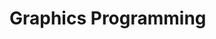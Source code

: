 # Graphics Programming
<!---->
<!--toc:start--> 
<!-- - [Graphics Programming](#graphics-programming) -->
<!--   - [Preface](#preface) -->
<!--   - [Tech Stack](#tech-stack) -->
<!--   - [Chapter 00: Building the Basics](#chapter-00-building-the-basics) -->
<!--toc:end-->
<!---->
<!-- ## Preface -->
<!---->
<!-- Hi :wave:, this is 2024  and I am in the 3rd year college.  For the last two years -->
<!-- I  have  been exploring  different  branches  of  computer science  like  graphics -->
<!-- programming, language design, linux and automation etc. Out of all those, graphics -->
<!-- programming facinated me the most as it's like learning how to become a craftsman. -->
<!-- Linux/Automation felt  like it  is all about  learning how to  use the  tools, and -->
<!-- language design... I want to build projects that normal people use and appreciate. -->
<!---->
<!-- Since I am commiting to this hobby of  mine, I want to document it, for myself and -->
<!-- for others. **OpenGL**  vs **Vulkan** vs **SDL** vs **SFML**  vs **raylib**, which -->
<!-- site  to learn  from, which  language C++  vs C,  what about  Rust. I  faced these -->
<!-- questions, and now that I spent some time  in this domain, I think I have a better -->
<!-- understanding of things to make informed decisions. -->
<!---->
<!-- See [Developer  Handbook](./chapter-00/developer-handbook/README.md) where  I note -->
<!-- down my observations and general good practices. -->
<!---->
<!-- ## Tech Stack -->
<!---->
<!-- C is  the language of  choice since all  the graphics APIs  are written in  C. The -->
<!-- choice  was also  influenced  from the  fact  that major  voices  in the  graphics -->
<!-- programming space discourage OOP and languages  like C++ which over time condition -->
<!-- the programmer's  brain to think of  the solution from the  language's perspective -->
<!-- rather than the from problem's and computer's perspective. -->
<!---->
<!-- I  would be  using the  following libraries/languages  -- [C],  [Lua], [Makefile], -->
<!-- [GLFW], [OpenGL], [Vulkan]. If you don't have any idea about any of these, :smile: -->
<!-- we are in the same :boat:. -->
<!---->
<!-- [C]: https://en.wikipedia.org/wiki/C_(programming_language) -->
<!-- [Lua]: https://lua.org/  -->
<!-- [Makefile]: https://www.gnu.org/software/make/manual/make.html -->
<!-- [GLFW]: https://www.glfw.org/ -->
<!-- [OpenGL]: https://www.opengl.org/ -->
<!-- [Vulkan]: https://www.vulkan.org/ -->
<!---->
<!-- <div style="display: flex; align-items: center;"> -->
<!-- <img style="margin-right:15px;" width=62px src="assets/c.svg" alt="c"/> -->
<!-- <img style="margin-right:15px;" width=70px; src="assets/lua.svg" alt="lua"/> -->
<!-- <img style="margin-right:15px;" width=70px src="assets/make.png" alt="make"/> -->
<!-- <img style="margin-right:15px;" width=80px; src="assets/glfw.png" alt="glfw"/> -->
<!-- <img style="margin-right:1px;" width=170px; src="assets/opengl.svg" alt="opengl"/> -->
<!-- <img style="margin-right:10px;" width=170px; src="assets/vulkan.png" alt="opengl"/> -->
<!-- </div> -->
<!---->
<!-- ## Chapter 00: Building the Basics -->
<!---->
<!-- - [A Craftsman's Understanding of Life]() -->
<!-- - [The C Programming Language](./c-programming/README.md) -->
<!-- - [GNU Make]() -->
<!-- - [Raytracing and Rasterization]() -->
<!---->
<!-- ## Chapter 01: The Graphics APIs -->
<!---->
<!-- - [Game Programming Patterns]() -->
<!-- - [SFML Blueprints]() -->
<!-- - [Computer Graphics from Scratch -- SFML Implementation]() -->
<!-- - [Learn OpenGL]() -->
<!-- - [Vulkan Graphics API]() -->
<!---->
<!-- ## Chapter 02: Getting used to the APIs -->
<!---->
<!-- - OpenGL Project 1 -- isometric blocks game (coc) -->
<!-- - OpenGL Project 2 -- fpv shooting game (IGI) -->
<!--   - use tapes and cacettes to guide the player -->
<!--   - after war/zombie setting -->
<!--   - game ai for enemies/friends etc -->
<!--   - make enemy players spawn as zombies -->
<!--   - goal is to find my father's research to cure the world -->
<!--   - father was an army doctor/researcher -->
<!-- - Vulkan Project 1 -- isometric shooting game (bomb squard) -->
<!-- - Vulkan Project 2 -- fpv block game (minecraft) -->
<!---->
<!-- ## Chapter 03: Making the Applications Extensible -->
<!---->
<!-- - Lua -- The Scripting Language -->
<!-- - extensibility approaches and best practices -->
<!-- - make project 1 2 3 4 extensible -->
<!---->
<!-- ## Chapter 04: Adding Multiplayer Support -->
<!---->
<!-- - linux networking -->
<!-- - creating a simple tcp/udp server in c -->
<!-- - server side of things/separating rendering for clients, logic for the servers -->
<!---->
<!-- ## Chapter 04: Real World Projects -->
<!---->
<!-- - [A Modern Text Editor]() -->
<!--   - client-server arciteceture based -->
<!--   - multi frame -->
<!--   - beautiful-gdb/profiler/perf via extensions -->
<!--   - mail client via extension -->
<!--   - irc/matrix/xmpp client via extension -->
<!--   - extensible gui file manager builtin via extension -->
<!--   - lsp/treesitter/coding support like neovim -->
<!--   - note taking like emacs org-roam -->
<!-- - [Village Simulator Game]() -->
<!--   - isometric village simulator -->
<!--   - game ai for the background characters/animals/bots -->
<!--   - resource and population management -->
<!--   - chemistry built in -->
<!-- - [Wayland Compositor & WindowManager]() -->
<!--   - featureful like awesome -->
<!--   - windows like, but better -->
<!---->
<!-- ----------- -->
<!-- LibreOffice VCL and VCL applications for the window manager. -->
<!-- (sync using one account on our servers) -->
<!-- - mail -->
<!-- - file-manager -->
<!-- - chat -->
